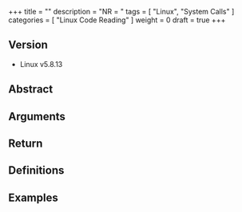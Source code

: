 +++
title = ""
description = "NR = "
tags = [
  "Linux", "System Calls"
]
categories = [
  "Linux Code Reading"
]
weight = 0
draft = true
+++

## Version

- Linux v5.8.13

## Abstract

## Arguments

## Return

## Definitions

## Examples
